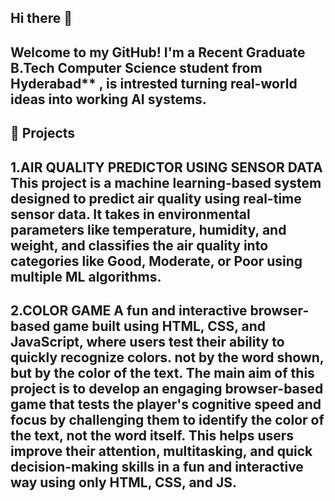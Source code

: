 ## Hi there 👋

Welcome to my GitHub!
I'm a Recent Graduate B.Tech Computer Science student from Hyderabad** , is intrested turning real-world ideas into working AI systems.
---

## 🌟 Projects 
**1.AIR QUALITY PREDICTOR USING SENSOR DATA** 
This project is a machine learning-based system designed to predict air quality using real-time sensor data. It takes in environmental parameters like temperature, humidity, and weight, and classifies the air quality into categories like Good, Moderate, or Poor using multiple ML algorithms.
---

**2.COLOR GAME**
A fun and interactive browser-based game built using HTML, CSS, and JavaScript, where users test their ability to quickly recognize colors.
not by the word shown, but by the color of the text.
The main aim of this project is to develop an engaging browser-based game that tests the player's cognitive speed and focus by challenging them to identify the color of the text, not the word itself. This helps users improve their attention, multitasking, and quick decision-making skills in a fun and interactive way using only HTML, CSS, and JS.
---
